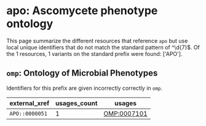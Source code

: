 # apo: Ascomycete phenotype ontology

This page summarize the different resources that reference `apo`
but use local unique identifiers that do not match the standard pattern of
^\d{7}$. Of the 1 resources,
1 variants on the standard prefix were found: ['APO'].

## `omp`: Ontology of Microbial Phenotypes

Identifiers for this prefix are given incorrectly correctly in `omp`.

| external_xref   |   usages_count | usages                                            |
|-----------------|----------------|---------------------------------------------------|
| `APO::0000051`  |              1 | [OMP:0007101](https://bioregistry.io/OMP:0007101) |

